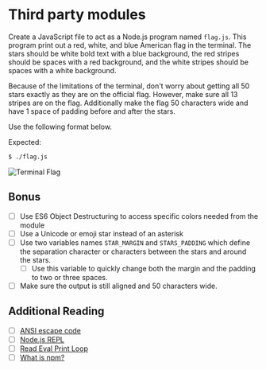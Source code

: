 # Third party modules

Create a JavaScript file to act as a Node.js program named `flag.js`. This program print out a red, white, and blue American flag in the terminal. The stars should be white bold text with a blue background, the red stripes should be spaces with a red background, and the white stripes should be spaces with a white background.

Because of the limitations of the terminal, don't worry about getting all 50 stars exactly as they are on the official flag. However, make sure all 13 stripes are on the flag. Additionally make the flag 50 characters wide and have 1 space of padding before and after the stars.

Use the following format below.

Expected:

```bash
$ ./flag.js
```

![Terminal Flag](http://i.imgur.com/DOMxrXU.png)

## Bonus

- [ ] Use ES6 Object Destructuring to access specific colors needed from the
    module
- [ ] Use a Unicode or emoji star instead of an asterisk
- [ ] Use two variables names `STAR_MARGIN` and `STARS_PADDING` which define the separation character or characters between the stars and around the stars.
    - [ ] Use this variable to quickly change both the margin and the padding to two or three spaces.
- [ ] Make sure the output is still aligned and 50 characters wide.

## Additional Reading

- [ ] [ANSI escape code](https://en.wikipedia.org/wiki/ANSI_escape_code)
- [ ] [Node.js REPL](https://nodejs.org/api/repl.html)
- [ ] [Read Eval Print Loop](https://en.wikipedia.org/wiki/Read%E2%80%93eval%E2%80%93print_loop)
- [ ] [What is npm?](https://docs.npmjs.com/getting-started/what-is-npm)